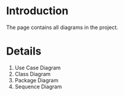# Introduction #

The page contains all diagrams in the project.


# Details #

  1. Use Case Diagram
  1. Class Diagram
  1. Package Diagram
  1. Sequence Diagram